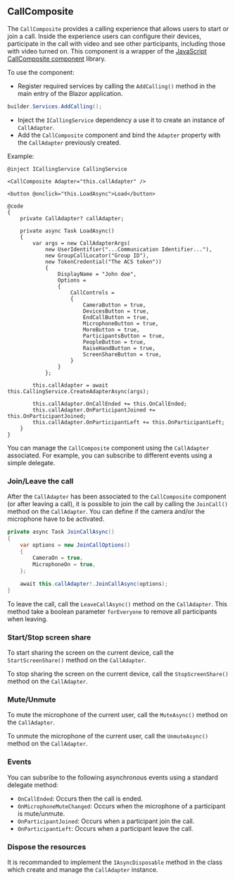 ## CallComposite

The `CallComposite` provides a calling experience that allows users to start or join a call.
Inside the experience users can configure their devices, participate in the call with video and see other participants,
including those with video turned on.
This component is a wrapper of the
[JavaScript CallComposite component](https://azure.github.io/communication-ui-library/?path=/docs/composites-call-basicexample--basic-example)
library.

To use the component:
- Register required services by calling the `AddCalling()` method in the main entry of the Blazor application.

```csharp
builder.Services.AddCalling();
```

- Inject the `ICallingService` dependency a use it to create an instance of `CallAdapter`.
- Add the `CallComposite` component and bind the `Adapter` property with the `CallAdapter` previously created.

Example:
```razor
@inject ICallingService CallingService

<CallComposite Adapter="this.callAdapter" />

<button @onclick="this.LoadAsync">Load</button>

@code
{
    private CallAdapter? callAdapter;

    private async Task LoadAsync()
    {
        var args = new CallAdapterArgs(
            new UserIdentifier("...Communication Identifier..."),
            new GroupCallLocator("Group ID"),
            new TokenCredential("The ACS token"))
            {
                DisplayName = "John doe",
                Options =
                {
                    CallControls =
                    {
                        CameraButton = true,
                        DevicesButton = true,
                        EndCallButton = true,
                        MicrophoneButton = true,
                        MoreButton = true,
                        ParticipantsButton = true,
                        PeopleButton = true,
                        RaiseHandButton = true,
                        ScreenShareButton = true,
                    }
                }
            };

        this.callAdapter = await this.CallingService.CreateAdapterAsync(args);

        this.callAdapter.OnCallEnded += this.OnCallEnded;
        this.callAdapter.OnParticipantJoined += this.OnParticipantJoined;
        this.callAdapter.OnParticipantLeft += this.OnParticipantLeft;
    }
}
```

You can manage the `CallComposite` component using the `CallAdapter` associated. For example, you can
subscribe to different events using a simple delegate.

### Join/Leave the call
After the `CallAdapter` has been associated to the `CallComposite` component
(or after leaving a call), it is possible to join the call
by calling the `JoinCall()` method on the `CallAdapter`.
You can define if the camera and/or the microphone have to be activated.

```csharp
private async Task JoinCallAsync()
{
    var options = new JoinCallOptions()
    {
        CameraOn = true,
        MicrophoneOn = true,
    };

    await this.callAdapter!.JoinCallAsync(options);
}
```

To leave the call, call the `LeaveCallAsync()` method on the `CallAdapter`. This method
take a boolean parameter `forEveryone` to remove all participants when leaving.

### Start/Stop screen share
To start sharing the screen on the current device, call the `StartScreenShare()` method on the `CallAdapter`.

To stop sharing the screen on the current device, call the `StopScreenShare()` method on the `CallAdapter`.

### Mute/Unmute
To mute the microphone of the current user, call the `MuteAsync()` method on the `CallAdapter`.

To unmute the microphone of the current user, call the `UnmuteAsync()` method on the `CallAdapter`.

### Events
You can subsribe to the following asynchronous events using a standard delegate method:
- `OnCallEnded`: Occurs then the call is ended.
- `OnMicrophoneMuteChanged`: Occurs when the microphone of a participant is mute/unmute.
- `OnParticipantJoined`: Occurs when a participant join the call.
- `OnParticipantLeft`: Occurs when a participant leave the call.

### Dispose the resources
It is recommanded to implement the `IAsyncDisposable` method in the class which create
and manage the `CallAdapter` instance.